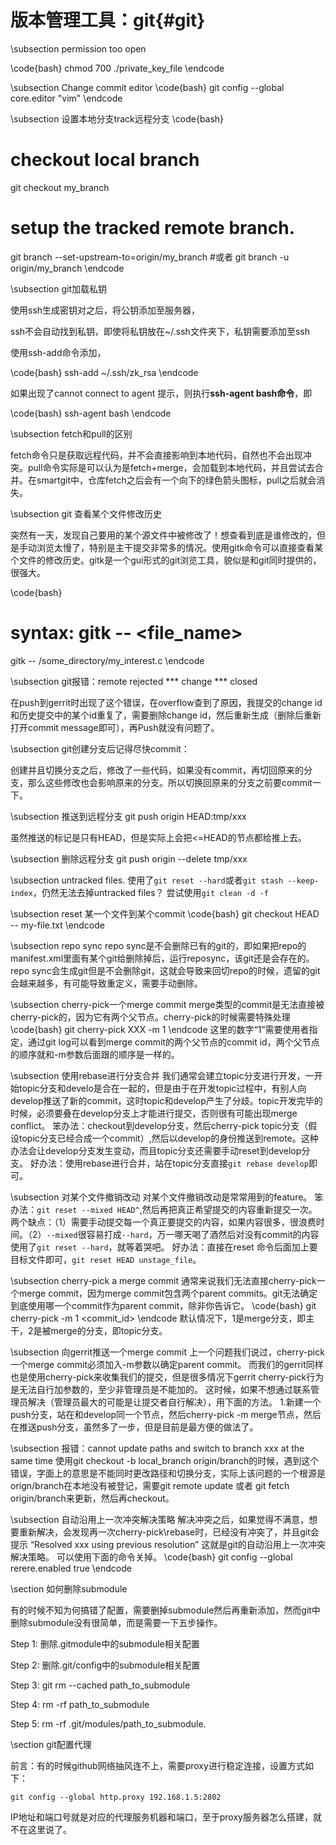 版本管理工具：git{#git}
=========

\subsection permission too open

\code{bash}
chmod 700 ./private_key_file
\endcode

\subsection Change commit editor
\code{bash}
git config --global core.editor "vim"
\endcode

\subsection 设置本地分支track远程分支
\code{bash}
# checkout local branch
git checkout my_branch
# setup the tracked remote branch.
git branch --set-upstream-to=origin/my_branch
#或者
git branch -u origin/my_branch
\endcode

\subsection git加载私钥

使用ssh生成密钥对之后，将公钥添加至服务器，

ssh不会自动找到私钥，即使将私钥放在~/.ssh文件夹下，私钥需要添加至ssh

使用ssh-add命令添加，

\code{bash}
ssh-add ~/.ssh/zk_rsa
\endcode

如果出现了cannot connect to agent 提示，则执行**ssh-agent bash命令**，即

\code{bash}
ssh-agent bash
\endcode

\subsection fetch和pull的区别

fetch命令只是获取远程代码，并不会直接影响到本地代码，自然也不会出现冲突。pull命令实际是可以认为是fetch+merge，会加载到本地代码，并且尝试去合并。在smartgit中，仓库fetch之后会有一个向下的绿色箭头图标，pull之后就会消失。

\subsection git 查看某个文件修改历史

突然有一天，发现自己要用的某个源文件中被修改了！想查看到底是谁修改的，但是手动浏览太慢了，特别是主干提交非常多的情况。使用gitk命令可以直接查看某个文件的修改历史。gitk是一个gui形式的git浏览工具，貌似是和git同时提供的，很强大。

\code{bash}
# syntax: gitk -- <file_name>
gitk -- /some_directory/my_interest.c
\endcode

\subsection git报错：remote rejected *** change *** closed

在push到gerrit时出现了这个错误，在overflow查到了原因，我提交的change id和历史提交中的某个id重复了，需要删除change id，然后重新生成（删除后重新打开commit message即可），再Push就没有问题了。

\subsection git创建分支后记得尽快commit：

创建并且切换分支之后，修改了一些代码，如果没有commit，再切回原来的分支，那么这些修改也会影响原来的分支。所以切换回原来的分支之前要commit一下。

\subsection 推送到远程分支
git push origin HEAD:tmp/xxx

虽然推送的标记是只有HEAD，但是实际上会把<=HEAD的节点都给推上去。

\subsection 删除远程分支
git push origin --delete tmp/xxx

\subsection untracked files.
使用了`git reset --hard`或者`git stash --keep-index`，仍然无法去掉untracked files？
尝试使用`git clean -d -f`

\subsection reset 某一个文件到某个commit
\code{bash}
git checkout HEAD -- my-file.txt
\endcode

\subsection repo sync
repo sync是不会删除已有的git的，即如果把repo的manifest.xml里面有某个git给删除掉后，运行reposync，该git还是会存在的。
repo sync会生成git但是不会删除git，这就会导致来回切repo的时候，遗留的git会越来越多，有可能导致重定义，需要手动删除。

\subsection cherry-pick一个merge commit
merge类型的commit是无法直接被cherry-pick的，因为它有两个父节点。cherry-pick的时候需要特殊处理
\code{bash}
git cherry-pick XXX -m 1
\endcode
这里的数字“1”需要使用者指定，通过git log可以看到merge commit的两个父节点的commit id，两个父节点的顺序就和-m参数后面跟的顺序是一样的。

\subsection 使用rebase进行分支合并
我们通常会建立topic分支进行开发，一开始topic分支和develo是合在一起的，但是由于在开发topic过程中，有别人向develop推送了新的commit，这时topic和develop产生了分歧。topic开发完毕的时候，必须要叠在develop分支上才能进行提交，否则很有可能出现merge conflict。
笨办法：checkout到develop分支，然后cherry-pick topic分支（假设topic分支已经合成一个commit）,然后以develop的身份推送到remote。这种办法会让develop分支发生变动，而且topic分支还需要手动reset到develop分支。
好办法：使用rebase进行合并，站在topic分支直接`git rebase develop`即可。

\subsection 对某个文件撤销改动
对某个文件撤销改动是常常用到的feature。
笨办法：`git reset --mixed HEAD^`,然后再把真正希望提交的内容重新提交一次。两个缺点：（1）需要手动提交每一个真正要提交的内容，如果内容很多，很浪费时间。（2）`--mixed`很容易打成`--hard`，万一哪天喝了酒然后对没有commit的内容使用了`git reset --hard`，就等着哭吧。
好办法：直接在reset 命令后面加上要目标文件即可，`git reset HEAD unstage_file`。

\subsection cherry-pick a merge commit
通常来说我们无法直接cherry-pick一个merge commit，因为merge commit包含两个parent commits。git无法确定到底使用哪一个commit作为parent commit，除非你告诉它。
\code{bash}
git cherry-pick -m 1 <commit_id>
\endcode
默认情况下，1是merge分支，即主干，2是被merge的分支，即topic分支。

\subsection 向gerrit推送一个merge commit
上一个问题我们说过，cherry-pick一个merge commit必须加入-m参数以确定parent commit。
而我们的gerrit同样也是使用cherry-pick来收集我们的提交，但是很多情况下gerrit cherry-pick行为是无法自行加参数的，至少非管理员是不能加的。
这时候，如果不想通过联系管理员解决（管理员最大的可能是让提交者自行解决），用下面的方法。
1.新建一个push分支，站在和develop同一个节点，然后cherry-pick -m merge节点，然后在推送push分支，虽然多了一步，但是目前是最方便的做法了。

\subsection 报错：cannot update paths and switch to branch xxx at the same time
使用git checkout -b local_branch origin/branch的时候，遇到这个错误，字面上的意思是不能同时更改路径和切换分支，实际上该问题的一个根源是orign/branch在本地没有被登记，需要git remote update 或者 git fetch origin/branch来更新，然后再checkout。

\subsection 自动沿用上一次冲突解决策略
解决冲突之后，如果觉得不满意，想要重新解决，会发现再一次cherry-pick\rebase时，已经没有冲突了，并且git会提示
“Resolved xxx using previous resolution”
这就是git的自动沿用上一次冲突解决策略。
可以使用下面的命令关掉。
\code{bash}
git config --global rerere.enabled true
\endcode


\section 如何删除submodule

有的时候不知为何搞错了配置，需要删掉submodule然后再重新添加，然而git中删除submodule没有很简单，而是需要一下五步操作。

Step 1: 删除.gitmodule中的submodule相关配置

Step 2: 删除.git/config中的submodule相关配置

Step 3: git rm --cached path_to_submodule

Step 4: rm -rf path_to_submodule

Step 5: rm -rf .git/modules/path_to_submodule.

\section git配置代理

前言：有的时候github网络抽风连不上，需要proxy进行稳定连接，设置方式如下：

```
git config --global http.proxy 192.168.1.5:2802
```

IP地址和端口号就是对应的代理服务机器和端口，至于proxy服务器怎么搭建，就不在这里说了。